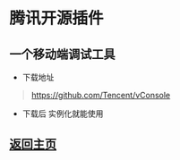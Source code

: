 # 腾讯开源插件

## 一个移动端调试工具

* 下载地址
> https://github.com/Tencent/vConsole
* 下载后 实例化就能使用

## [返回主页](/README.md)